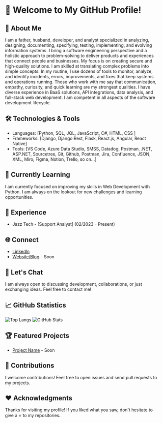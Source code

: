 # 👋 Welcome to My GitHub Profile!

## 🚀 About Me
I am a father, husband, developer, and analyst specialized in analyzing, designing, documenting, specifying, testing, implementing, and evolving information systems. I bring a software engineering perspective and a holistic approach to problem-solving to deliver products and experiences that connect people and businesses. My focus is on creating secure and high-quality solutions. I am skilled at translating complex problems into simple concepts. In my routine, I use dozens of tools to monitor, analyze, and identify incidents, errors, improvements, and fixes that keep systems and operations running. Those who work with me say that communication, empathy, curiosity, and quick learning are my strongest qualities. I have diverse experience in BaaS solutions, API integrations, data analysis, and full-stack web development. I am competent in all aspects of the software development lifecycle.

## 🛠️ Technologies & Tools
- Languages: [Python, SQL, JQL, JavaScript, C#, HTML, CSS ]
- Frameworks: [Django, Django Rest, Flask, React.js, Angular, React Native]
- Tools: [VS Code, Azure Data Studio, SMSS, Datadog, Postman, .NET, ASP.NET, Sourcetree, Git, Github, Postman, Jira, Confluence, JSON, XML, Miro, Figma, Notion, Trello, so on...]

## 🌱 Currently Learning
I am currently focused on improving my skills in Web Development with Python. I am always on the lookout for new challenges and learning opportunities.

## 💼 Experience
- Jazz Tech - [Support Analyst] (02/2023 - Present)

## 🌐 Connect
- [LinkedIn](https://www.linkedin.com/in/severoleonardo/)
- [Website/Blog](your-website) - Soon

## 💬 Let's Chat
I am always open to discussing development, collaborations, or just exchanging ideas. Feel free to contact me!

## 📈 GitHub Statistics
![Top Langs](https://github-readme-stats.vercel.app/api/top-langs/?username=severoleonardo&hide_progress=false&layout=compact&theme=radical)
![GitHub Stats](https://github-readme-stats.vercel.app/api?username=severoleonardo&show_icons=true&theme=radical)

## 🏆 Featured Projects
- [Project Name](project-link) - Soon


## 🤝 Contributions
I welcome contributions! Feel free to open issues and send pull requests to my projects.

## ❤️ Acknowledgments
Thanks for visiting my profile! If you liked what you saw, don't hesitate to give a ⭐️ to my repositories.
